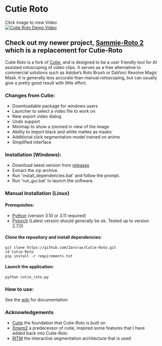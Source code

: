 # Cutie Roto
Click image to view Video  
[![Cutie Roto Demo Video](http://img.youtube.com/vi/ZaC1lltmWxc/0.jpg)](http://www.youtube.com/watch?v=ZaC1lltmWxc "Cutie Roto Demo Video")

## Check out my newer project, [Sammie-Roto 2](https://github.com/Zarxrax/Sammie-Roto-2) which is a replacement for Cutie-Roto

Cutie Roto is a fork of [Cutie](https://github.com/hkchengrex/Cutie), and is designed to be a user friendly tool for AI assisted rotoscoping of video clips. It serves as a free alternative to commercial solutions such as Adobe’s Roto Brush or DaVinci Resolve Magic Mask. It is generally less accurate than manual rotoscoping, but can usually give a pretty good result with little effort.

### Changes from Cutie:
- Downloadable package for windows users
- Launcher to select a video file to work on
- New export video dialog
- Undo support
- Minimap to show a zoomed in view of the image
- Ability to import black and white mattes as masks
- Additional click segmentation model trained on anime
- Simplified interface

### Installation (Windows):
- Download latest version from [releases](https://github.com/Zarxrax/Cutie-Roto/releases)
- Extract the zip archive.
- Run 'install_dependencies.bat' and follow the prompt.
- Run 'run_gui.bat' to launch the software.

### Manual Installation (Linux)

#### Prerequisites:
* [Python](https://www.python.org/) (version 3.10 or 3.11 required)
* [Pytorch](https://pytorch.org) (Latest version should generally be ok. Tested up to version 2.7.0)

#### Clone the repository and install dependencies:
```
git clone https://github.com/Zarxrax/Cutie-Roto.git
cd Cutie-Roto
pip install -r requirements.txt
```
#### Launch the application:
```
python cutie_roto.py
```

### How to use:
See the [wiki](https://github.com/Zarxrax/Cutie-Roto/wiki) for documentation

### Acknowledgements
* [Cutie](https://github.com/hkchengrex/Cutie) the foundation that Cutie-Roto is built on
* [Xmem2](https://github.com/max810/XMem2) a predecessor of cutie, inspired some features that I have added back into Cutie-Roto
* [RITM](https://github.com/SamsungLabs/ritm_interactive_segmentation) the interactive segmentation architecture that is used
